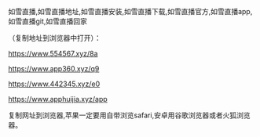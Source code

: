 如雪直播,如雪直播地址,如雪直播安装,如雪直播下载,如雪直播官方,如雪直播app,如雪直播git,如雪直播回家


（复制地址到浏览器中打开）：

https://www.554567.xyz/8a

https://www.app360.xyz/q9

https://www.442345.xyz/e0

https://www.apphuijia.xyz/app

复制网址到浏览器,苹果一定要用自带浏览safari,安卓用谷歌浏览器或者火狐浏览器。
